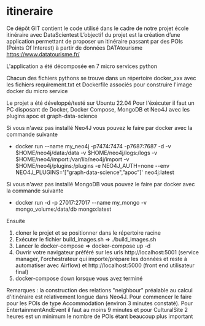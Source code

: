 # itineraire
Ce dépôt GIT contient le code utilisé dans le cadre de notre projet école itinéraire avec DataScientest
L’objectif du projet est la création d’une application permettant de proposer un itinéraire passant par des POIs (Points Of Interest) à partir de données DATAtourisme https://www.datatourisme.fr/

L'application a été décomposée en 7 micro services python

Chacun des fichiers pythons se trouve dans un répertoire docker_xxx avec les fichiers requirement.txt et Dockerfile associés pour construire l'image docker du micro service

Le projet a été développé/testé sur Ubuntu 22.04
Pour l'éxécuter il faut un PC disposant de Docker, Docker Compose, MongoDB et Neo4J avec les plugins apoc et graph-data-science

Si vous n'avez pas installé Neo4J vous pouvez le faire par docker avec la commande suivante
- docker run --name my_neo4j -p7474:7474 -p7687:7687 -d -v $HOME/neo4j/data:/data -v $HOME/neo4j/logs:/logs -v $HOME/neo4/import:/var/lib/neo4j/import -v $HOME/neo4j/plugins:/plugins -e NEO4J_AUTH=none  --env NEO4J_PLUGINS='["graph-data-science",”apoc”]' neo4j:latest

Si vous n'avez pas installé MongoDB vous pouvez le faire par docker avec la commande suivante
- docker run -d -p 27017:27017 --name my_mongo -v mongo_volume:/data/db mongo:latest

Ensuite 
1) cloner le projet et se positionner dans le répertoire racine
2) Exécuter le fichier build_images.sh => ./build_images.sh
3) Lancer le docker-compose => docker-compose up -d
4) Ouvrir votre navigateur préféré sur les urls http://localhost:5001 (service manager, l'orchestrateur qui importe/prépare les données et reste à automatiser avec Airflow) et http://localhost:5000 (front end utilisateur final)
5) docker-compose down lorsque vous avez terminé

Remarques : la construction des relations "neighbour" préalable au calcul d'itinéraire est relativement longue dans Neo4J.
Pour commencer le faire pour les POIs de type Accommodation (environ 3 minutes constaté). Pour EntertainmentAndEvent il faut au moins 9 minutes et pour CulturalSite 2 heures est un minimum le nombre de POIs étant beaucoup plus important
